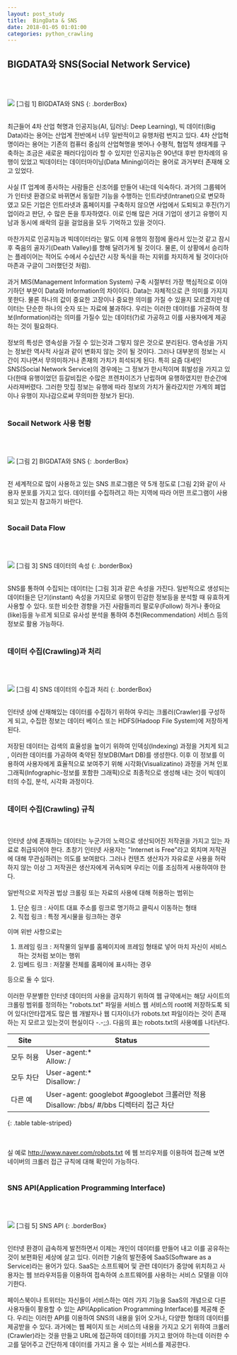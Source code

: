 ```yaml
---
layout: post_study
title:  BingData & SNS
date: 2018-01-05 01:01:00
categories: python_crawling
---
```

## BIGDATA와 SNS(Social Network Service)
<br/><br/>

![](/asset/study/python_crawling/1/1.jpg)
[그림 1] BIGDATA와 SNS
{: .borderBox}
<br/><br/>

최근들어 4차 산업 혁명과 인공지능(AI, 딥러닝: Deep Learning), 빅 데이터(Big Data)라는 용어는 산업계 전반에서 너무 일반적이고 유행처럼 번지고 있다. 4차 산업혁명이라는 용어는 기존의 컴퓨터 중심의 산업혁명을 벗어나 수평적, 협업적 생태계를 구축하는 조금은 새로운 패러다임이라 할 수 있지만 인공지능은 90년대 후반 한차례의 유행이 있었고 빅데이터는 데이터마이닝(Data Mining)이라는 용어로 과거부터 존재해 오고 있었다.
<br/><br/>
사실 IT 업계에 종사하는 사람들은 신조어를 만들어 내는데 익숙하다. 과거의 그룹웨어가 인터넷 환경으로 바뀌면서 동일한 기능을 수행하는 인트라넷(Intranet)으로 변모하였고 모든 기업은 인트라넷과 홈페이지를 구축하지 않으면 사업에서 도퇴되고 후진(?)기업이라고 판단, 수 많은 돈을 투자하였다. 이로 인해 많은 거대 기업이 생기고 유행이 지남과 동시에 쇄락의 길을 걸었음을 모두 기억하고 있을 것이다.
<br/><br/>
마찬가지로 인공지능과 빅데이터라는 말도 이제 유행의 정점에 올라서 있는것 같고 잠시후 죽음의 골자기(Death Valley)를 향해 달려가게 될 것이다. 물론, 이 상황에서 승리하는 플레이어는 적어도 수에서 수십년간 시장 독식을 하는 지위를 차지하게 될 것이다(아마존과 구글이 그러했던것 처럼).
<br/><br/>
과거 MIS(Management Information System) 구축 시절부터 가장 핵심적으로 이야기하던 부분이 Data와 Information의 차이이다. Data는 자체적으로 큰 의미를 가지지 못한다. 물론 하나의 값이 중요한 고장이나 중요한 의미를 가질 수 있을지 모르겠지만 데이터는 단순한 하나의 숫자 또는 자료에 불과하다. 우리는 이러한 데이터를 가공하여 정보(Information)라는 의미를 가질수 있는 데이터(?)로 가공하고 이를 사용자에게 제공하는 것이 필요하다.
<br/><br/>
정보의 특성은 영속성을 가질 수 있는것과 그렇지 않은 것으로 분리된다. 영속성을 가지는 정보란 역사적 사실과 같이 변화지 않는 것이 될 것이다. 그러나 대부분의 정보는 시간이 지나면서 무의미하거나 존재의 가치가 희석되게 된다. 특히 요즘 대세인 SNS(Social Network Service)의 경우에는 그 정보가 한시적이며 휘발성을 가지고 있다(한때 유행이었던 등갈비집은 수많은 프렌차이즈가 난립하며 유행하였지만 한순간에 사라져버렸다. 그러한 맛집 정보는 유행에 따라 정보의 가치가 올라갔지만 가계의 폐업이나 유행이 지나감으로써 무의미한 정보가 된다).
<br/><br/>

### Socail Network 사용 현황
<br/><br/>

![](/asset/study/python_crawling/1/2.jpg)
[그림 2] BIGDATA와 SNS
{: .borderBox}
<br/><br/>

전 세계적으로 많이 사용하고 있는 SNS 프로그램은 약 5개 정도로 [그림 2]와 같이 사용자 분포를 가지고 있다. 데이터를 수집하려고 하는 지역에 따라 어떤 프로그램이 사용되고 있는지 참고하기 바란다.
<br/><br/>

### Socail Data Flow
<br/><br/>

![](/asset/study/python_crawling/1/3.jpg)
[그림 3] SNS 데이터의 속성
{: .borderBox}
<br/><br/>

SNS를 통하여 수집되는 데이터는 [그림 3]과 같은 속성을 가진다. 일반적으로 생성되는 데이터들은 단기(instant) 속성을 가지므로 유행이 민감한 정보등을 분석할 때 유효하게 사용할 수 있다. 또한 비슷한 경향을 가진 사람들끼리 팔로우(Follow) 하거나 좋아요(like)등을 누르게 되므로 유사성 분석을 통하여 추천(Recommendation) 서비스 등의 정보로 활용 가능하다.
<br/><br/>

### 데이터 수집(Crawling)과 처리
<br/><br/>

![](/asset/study/python_crawling/1/4.jpg)
[그림 4] SNS 데이터의 수집과 처리
{: .borderBox}
<br/><br/>

인터넷 상에 산재해있는 데이터를 수집하기 위하여 우리는 크롤러(Crawler)를 구성하게 되고, 수집한 정보는 데이터 베이스 또는 HDFS(Hadoop File System)에 저장하게 된다.
<br/><br/>
저장된 데이터는 검색의 효율성을 높이기 위하여 인덱싱(Indexing) 과정을 거치게 되고 , 이러한 데이터를 가공하여 축약된 정보DB(Mart DB)를 생성한다. 이후 이 정보를 이용하여 사용자에게 효율적으로 보여주기 위해 시각화(Visualizatino) 과정을 거쳐 인포그래픽(Infographic-정보를 포함한 그래픽)으로 최종적으로 생성해 내는 것이 빅데이터의 수집, 분석, 시각화 과정이다.
<br/><br/>

### 데이터 수집(Crawling) 규칙
<br/><br/>
인터넷 상에 존재하는 데이터는 누군가의 노력으로 생산되어진 저작권을 가지고 있는 자료로 취급되어야 한다. 초창기 인터넷 사용자는 "Internet is Free"라고 외치며 저작권에 대해 무관심하려는 의도를 보여왔다. 그러나 컨텐츠 생산자가 자유로운 사용을 허락하지 않는 이상 그 저작권은 생산자에게 귀속되며 우리는 이를 조심하게 사용하여야 한다.
<br/><br/>
일반적으로 저작권 법상 크롤링 또는 자료의 사용에 대해 허용하는 범위는

1) 단순 링크 : 사이트 대표 주소를 링크로 명기하고 클릭시 이동하는 형태
2) 직접 링크 : 특정 게시물을 링크하는 경우

이며 위반 사항으로는

1) 프레임 링크 : 저작물의 일부를 홈페이지에 프레임 형태로 넣어 마치 자신이 서비스하는 것처럼 보이는 행위
2) 임베드 링크 : 저잘물 전체를 홈페이에 표시하는 경우

등으로 둘 수 있다.
<br/><br/>
이러한 무분별한 인터넷 데이터의 사용을 금지하기 위하여 웹 규약에서는 해당 사이트의 크롤링 범위를 정의하는 "robots.txt" 파일을 서비스 웹 서비스의 root에 저장하도록 되어 있다(안타깝게도 많은 웹 개발자나 웹 디자이너가 robots.txt 파일이라는 것이 존재하는 지 모르고 있는것이 현실이다 -.-;;). 다음의 표는 robots.txt의 사용예를 나타낸다.

| Site | Status |
|--------|--------|
| 모두 허용 | User-agent:*<br/>Allow: / |
| 모두 차단 | User-agent:*<br/>Disallow: / |
| 다른 예 | User-agent: googlebot   #googlebot 크롤러만 적용<br/>Disallow: /bbs/ #/bbs 디렉터리 접근 차단|
{: .table table-striped}

<br/><br/>
실 예로 <a href="http://www.naver.com/robots.txt">http://www.naver.com/robots.txt</a> 에 웹 브리우저를 이용하여 접근해 보면 네이버의 크롤러 접근 규칙에 대해 확인이 가능하다.
<br/><br/>

### SNS API(Application Programming Interface)
<br/><br/>

![](/asset/study/python_crawling/1/5.jpg)
[그림 5] SNS API
{: .borderBox}
<br/><br/>

인터넷 환경이 급속하게 발전하면서 이제는 개인이 데이터를 만들어 내고 이를 공유하는 것이 보편화된 세상에 살고 있다. 이러한 기술의 발전중에 SaaS(Software as a Service)라는 용어가 있다. SaaS는 소프트웨어 및 관련 데이터가 중앙에 위치하고 사용자는 웹 브라우저등을 이용하여 접속하여 소프트웨어를 사용하는 서비스 모델을 이야기한다.
<br/><br/>
페이스북이나 트위터는 자신들이 서비스하는 여러 가지 기능을 SaaS의 개념으로 다른 사용자들이 활용할 수 있는 API(Application Programming Interface)를 제공해 준다. 우리는 이러한 API를 이용하여 SNS의 내용을 읽어 오거나, 다양한 형태의 데이터를 제공받을 수 있다. 과거에는 웹 페이지 또는 서비스의 내용을 가지고 오기 위하여 크롤러(Crawler)라는 것을 만들고 URL에 접근하여 데이터를 가지고 왔어야 하는데 이러한 수고를 덜어주고 간단하게 데이터를 가지고 올 수 있는 서비스를 제공한다.



